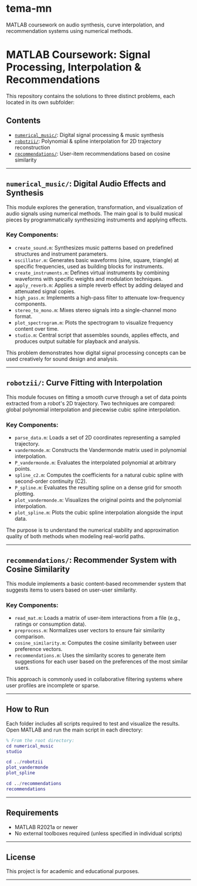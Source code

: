 # tema-mn
MATLAB coursework on audio synthesis, curve interpolation, and recommendation systems using numerical methods.

# MATLAB Coursework: Signal Processing, Interpolation & Recommendations

This repository contains the solutions to three distinct problems, each located in its own subfolder:

## Contents

* [`numerical_music/`](./numerical_music): Digital signal processing & music synthesis
* [`robotzii/`](./robotzii): Polynomial & spline interpolation for 2D trajectory reconstruction
* [`recommendations/`](./recommendations): User-item recommendations based on cosine similarity

---

## `numerical_music/`: Digital Audio Effects and Synthesis

This module explores the generation, transformation, and visualization of audio signals using numerical methods. The main goal is to build musical pieces by programmatically synthesizing instruments and applying effects.

### Key Components:

* `create_sound.m`: Synthesizes music patterns based on predefined structures and instrument parameters.
* `oscillator.m`: Generates basic waveforms (sine, square, triangle) at specific frequencies, used as building blocks for instruments.
* `create_instruments.m`: Defines virtual instruments by combining waveforms with specific weights and modulation techniques.
* `apply_reverb.m`: Applies a simple reverb effect by adding delayed and attenuated signal copies.
* `high_pass.m`: Implements a high-pass filter to attenuate low-frequency components.
* `stereo_to_mono.m`: Mixes stereo signals into a single-channel mono format.
* `plot_spectrogram.m`: Plots the spectrogram to visualize frequency content over time.
* `studio.m`: Central script that assembles sounds, applies effects, and produces output suitable for playback and analysis.

This problem demonstrates how digital signal processing concepts can be used creatively for sound design and analysis.

---

## `robotzii/`: Curve Fitting with Interpolation

This module focuses on fitting a smooth curve through a set of data points extracted from a robot's 2D trajectory. Two techniques are compared: global polynomial interpolation and piecewise cubic spline interpolation.

### Key Components:

* `parse_data.m`: Loads a set of 2D coordinates representing a sampled trajectory.
* `vandermonde.m`: Constructs the Vandermonde matrix used in polynomial interpolation.
* `P_vandermonde.m`: Evaluates the interpolated polynomial at arbitrary points.
* `spline_c2.m`: Computes the coefficients for a natural cubic spline with second-order continuity (C2).
* `P_spline.m`: Evaluates the resulting spline on a dense grid for smooth plotting.
* `plot_vandermonde.m`: Visualizes the original points and the polynomial interpolation.
* `plot_spline.m`: Plots the cubic spline interpolation alongside the input data.

The purpose is to understand the numerical stability and approximation quality of both methods when modeling real-world paths.

---

## `recommendations/`: Recommender System with Cosine Similarity

This module implements a basic content-based recommender system that suggests items to users based on user-user similarity.

### Key Components:

* `read_mat.m`: Loads a matrix of user-item interactions from a file (e.g., ratings or consumption data).
* `preprocess.m`: Normalizes user vectors to ensure fair similarity comparison.
* `cosine_similarity.m`: Computes the cosine similarity between user preference vectors.
* `recommendations.m`: Uses the similarity scores to generate item suggestions for each user based on the preferences of the most similar users.

This approach is commonly used in collaborative filtering systems where user profiles are incomplete or sparse.

---

## How to Run

Each folder includes all scripts required to test and visualize the results. Open MATLAB and run the main script in each directory:

```matlab
% From the root directory:
cd numerical_music
studio

cd ../robotzii
plot_vandermonde
plot_spline

cd ../recommendations
recommendations
```

---

## Requirements

* MATLAB R2021a or newer
* No external toolboxes required (unless specified in individual scripts)

---

## License

This project is for academic and educational purposes.

---
